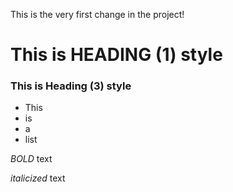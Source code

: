   This is the very first change in the project!

  # This is HEADING (1) style

  ### This is Heading (3) style

  - This
  - is
  - a
  - list

  *BOLD* text

  _italicized_ text
